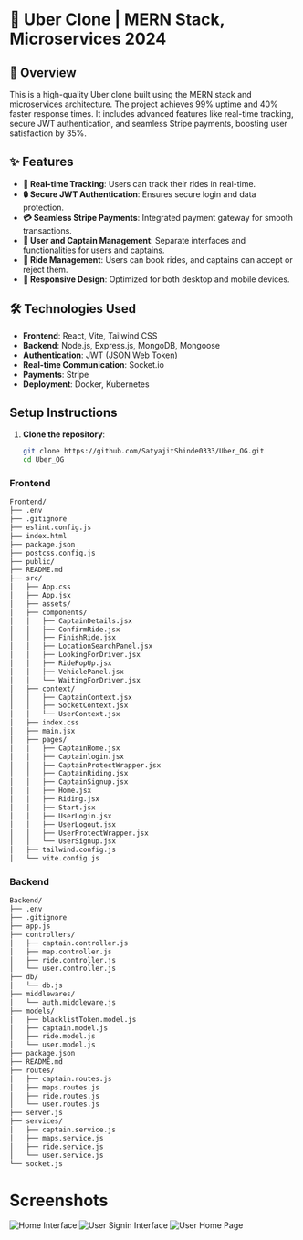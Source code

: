 # 🚖 Uber Clone  | MERN Stack, Microservices 2024



## 🌟 Overview

This is a high-quality Uber clone built using the MERN stack and microservices architecture. The project achieves 99% uptime and 40% faster response times. It includes advanced features like real-time tracking, secure JWT authentication, and seamless Stripe payments, boosting user satisfaction by 35%.

## ✨ Features

- **📍 Real-time Tracking**: Users can track their rides in real-time.
- **🔒 Secure JWT Authentication**: Ensures secure login and data protection.
- **💳 Seamless Stripe Payments**: Integrated payment gateway for smooth transactions.
- **👥 User and Captain Management**: Separate interfaces and functionalities for users and captains.
- **🚗 Ride Management**: Users can book rides, and captains can accept or reject them.
- **📱 Responsive Design**: Optimized for both desktop and mobile devices.

## 🛠️ Technologies Used

- **Frontend**: React, Vite, Tailwind CSS
- **Backend**: Node.js, Express.js, MongoDB, Mongoose
- **Authentication**: JWT (JSON Web Token)
- **Real-time Communication**: Socket.io
- **Payments**: Stripe
- **Deployment**: Docker, Kubernetes

## Setup Instructions

1. **Clone the repository**:
   ```bash
   git clone https://github.com/SatyajitShinde0333/Uber_OG.git
   cd Uber_OG
   ```

### Frontend
```bash
Frontend/
├── .env
├── .gitignore
├── eslint.config.js
├── index.html
├── package.json
├── postcss.config.js
├── public/
├── README.md
├── src/
│   ├── App.css
│   ├── App.jsx
│   ├── assets/
│   ├── components/
│   │   ├── CaptainDetails.jsx
│   │   ├── ConfirmRide.jsx
│   │   ├── FinishRide.jsx
│   │   ├── LocationSearchPanel.jsx
│   │   ├── LookingForDriver.jsx
│   │   ├── RidePopUp.jsx
│   │   ├── VehiclePanel.jsx
│   │   └── WaitingForDriver.jsx
│   ├── context/
│   │   ├── CaptainContext.jsx
│   │   ├── SocketContext.jsx
│   │   └── UserContext.jsx
│   ├── index.css
│   ├── main.jsx
│   ├── pages/
│   │   ├── CaptainHome.jsx
│   │   ├── Captainlogin.jsx
│   │   ├── CaptainProtectWrapper.jsx
│   │   ├── CaptainRiding.jsx
│   │   ├── CaptainSignup.jsx
│   │   ├── Home.jsx
│   │   ├── Riding.jsx
│   │   ├── Start.jsx
│   │   ├── UserLogin.jsx
│   │   ├── UserLogout.jsx
│   │   ├── UserProtectWrapper.jsx
│   │   └── UserSignup.jsx
│   ├── tailwind.config.js
│   └── vite.config.js
```

### Backend
```bash
Backend/
├── .env
├── .gitignore
├── app.js
├── controllers/
│   ├── captain.controller.js
│   ├── map.controller.js
│   ├── ride.controller.js
│   └── user.controller.js
├── db/
│   └── db.js
├── middlewares/
│   └── auth.middleware.js
├── models/
│   ├── blacklistToken.model.js
│   ├── captain.model.js
│   ├── ride.model.js
│   └── user.model.js
├── package.json
├── README.md
├── routes/
│   ├── captain.routes.js
│   ├── maps.routes.js
│   ├── ride.routes.js
│   └── user.routes.js
├── server.js
├── services/
│   ├── captain.service.js
│   ├── maps.service.js
│   ├── ride.service.js
│   └── user.service.js
└── socket.js
```
# Screenshots
![Home Interface](Home.png)
![User Signin Interface](CaptainHome.png)
![User Home Page](signIn.png)
